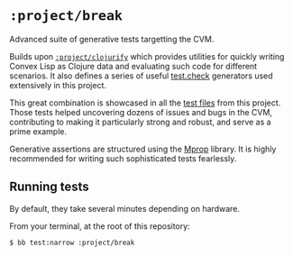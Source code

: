# `:project/break`

Advanced suite of generative tests targetting the CVM.

Builds upon [`:project/clojurify`](../clojurify) which provides utilities for quickly writing Convex Lisp as Clojure data and
evaluating such code for different scenarios. It also defines a series of useful [test.check](https://github.com/clojure/test.check)
generators used extensively in this project.

This great combination is showcased in all the [test files](./src/clj/test/convex/test/break) from this project. Those tests helped
uncovering dozens of issues and bugs in the CVM, contributing to making it particularly strong and robust, and serve as a prime example.

Generative assertions are structured using the [Mprop](https://github.com/helins/mprop.cljc) library. It is highly recommended for writing
such sophisticated tests fearlessly.


## Running tests

By default, they take several minutes depending on hardware.

From your terminal, at the root of this repository:

```bash
$ bb test:narrow :project/break
```
